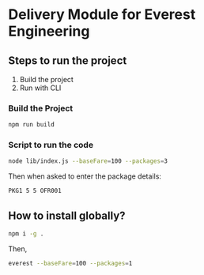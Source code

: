 # Delivery Module for Everest Engineering
## Steps to run the project
1. Build the project
2. Run with CLI

### Build the Project
```bash
npm run build
```

### Script to run the code
```bash
node lib/index.js --baseFare=100 --packages=3
```

Then when asked to enter the package details:
```bash
PKG1 5 5 OFR001
```


## How to install globally?
```bash
npm i -g .
```

Then,
```bash
everest --baseFare=100 --packages=1
```